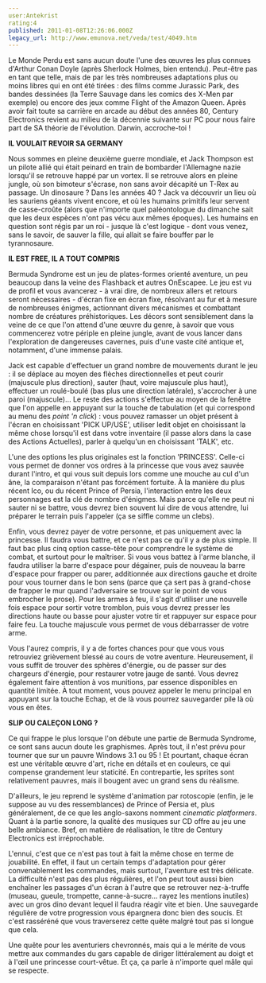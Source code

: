 ```yaml
---
user:Antekrist
rating:4
published: 2011-01-08T12:26:06.000Z
legacy_url: http://www.emunova.net/veda/test/4049.htm
---
```

Le Monde Perdu est sans aucun doute l'une des œuvres les plus connues d'Arthur Conan Doyle (après Sherlock Holmes, bien entendu). Peut-être pas en tant que telle, mais de par les très nombreuses adaptations plus ou moins libres qui en ont été tirées : des films comme Jurassic Park, des bandes dessinées (la Terre Sauvage dans les comics des X-Men par exemple) ou encore des jeux comme Flight of the Amazon Queen. Après avoir fait toute sa carrière en arcade au début des années 80, Century Electronics revient au milieu de la décennie suivante sur PC pour nous faire part de SA théorie de l'évolution. Darwin, accroche-toi !  

  

**IL VOULAIT REVOIR SA GERMANY**  

Nous sommes en pleine deuxième guerre mondiale, et Jack Thompson est un pilote allié qui était peinard en train de bombarder l'Allemagne nazie lorsqu'il se retrouve happé par un vortex. Il se retrouve alors en pleine jungle, où son bimoteur s'écrase, non sans avoir décapité un T-Rex au passage. Un dinosaure ? Dans les années 40 ? Jack va découvrir un lieu où les sauriens géants vivent encore, et où les humains primitifs leur servent de casse-croûte (alors que n'importe quel paléontologue du dimanche sait que les deux espèces n'ont pas vécu aux mêmes époques). Les humains en question sont régis par un roi - jusque là c'est logique - dont vous venez, sans le savoir, de sauver la fille, qui allait se faire bouffer par le tyrannosaure.  

  

**IL EST FREE, IL A TOUT COMPRIS**  

Bermuda Syndrome est un jeu de plates-formes orienté aventure, un peu beaucoup dans la veine des Flashback et autres OnEscapee. Le jeu est vu de profil et vous avancerez - à vrai dire, de nombreux allers et retours seront nécessaires - d'écran fixe en écran fixe, résolvant au fur et à mesure de nombreuses énigmes, actionnant divers mécanismes et combattant nombre de créatures préhistoriques. Les décors sont sensiblement dans la veine de ce que l'on attend d'une œuvre du genre, à savoir que vous commencerez votre périple en pleine jungle, avant de vous lancer dans l'exploration de dangereuses cavernes, puis d'une vaste cité antique et, notamment, d'une immense palais.  

Jack est capable d'effectuer un grand nombre de mouvements durant le jeu : il se déplace au moyen des flèches directionnelles et peut courir (majuscule plus direction), sauter (haut, voire majuscule plus haut), effectuer un roulé-boulé (bas plus une direction latérale), s'accrocher à une paroi (majuscule)... Le reste des actions s'effectue au moyen de la fenêtre que l'on appelle en appuyant sur la touche de tabulation (et qui correspond au menu des _point 'n click_) : vous pouvez ramasser un objet présent à l'écran en choisissant 'PICK UP/USE', utiliser ledit objet en choisissant la même chose lorsqu'il est dans votre inventaire (il passe alors dans la case des Actions Actuelles), parler à quelqu'un en choisissant 'TALK', etc.  

L'une des options les plus originales est la fonction 'PRINCESS'. Celle-ci vous permet de donner vos ordres à la princesse que vous avez sauvée durant l'intro, et qui vous suit depuis lors comme une mouche au cul d'un âne, la comparaison n'étant pas forcément fortuite. À la manière du plus récent Ico, ou du récent Prince of Persia, l'interaction entre les deux personnages est la clé de nombre d'énigmes. Mais parce qu'elle ne peut ni sauter ni se battre, vous devrez bien souvent lui dire de vous attendre, lui préparer le terrain puis l'appeler (ça se siffle comme un clebs).  

Enfin, vous devrez payer de votre personne, et pas uniquement avec la princesse. Il faudra vous battre, et ce n'est pas ce qu'il y a de plus simple. Il faut bac plus cinq option casse-tête pour comprendre le système de combat, et surtout pour le maîtriser. Si vous vous battez à l'arme blanche, il faudra utiliser la barre d'espace pour dégainer, puis de nouveau la barre d'espace pour frapper ou parer, additionnée aux directions gauche et droite pour vous tourner dans le bon sens (parce que ça sert pas à grand-chose de frapper le mur quand l'adversaire se trouve sur le point de vous embrocher le prose). Pour les armes à feu, il s'agit d'utiliser une nouvelle fois espace pour sortir votre tromblon, puis vous devrez presser les directions haute ou basse pour ajuster votre tir et rappuyer sur espace pour faire feu. La touche majuscule vous permet de vous débarrasser de votre arme.  

Vous l'aurez compris, il y a de fortes chances pour que vous vous retrouviez grièvement blessé au cours de votre aventure. Heureusement, il vous suffit de trouver des sphères d'énergie, ou de passer sur des chargeurs d'énergie, pour restaurer votre jauge de santé. Vous devrez également faire attention à vos munitions, par essence disponibles en quantité limitée. À tout moment, vous pouvez appeler le menu principal en appuyant sur la touche Echap, et de là vous pourrez sauvegarder pile là où vous en êtes.  

  

**SLIP OU CALEÇON LONG ?**  

Ce qui frappe le plus lorsque l'on débute une partie de Bermuda Syndrome, ce sont sans aucun doute les graphismes. Après tout, il n'est prévu pour tourner que sur un pauvre Windows 3.1 ou 95 ! Et pourtant, chaque écran est une véritable œuvre d'art, riche en détails et en couleurs, ce qui compense grandement leur staticité. En contrepartie, les sprites sont relativement pauvres, mais il bougent avec un grand sens du réalisme.  

D'ailleurs, le jeu reprend le système d'animation par rotoscopie (enfin, je le suppose au vu des ressemblances) de Prince of Persia et, plus généralement, de ce que les anglo-saxons nomment _cinematic platformers_. Quant à la partie sonore, la qualité des musiques sur CD offre au jeu une belle ambiance. Bref, en matière de réalisation, le titre de Century Electronics est irréprochable.  

L'ennui, c'est que ce n'est pas tout à fait la même chose en terme de jouabilité. En effet, il faut un certain temps d'adaptation pour gérer convenablement les commandes, mais surtout, l'aventure est très délicate. La difficulté n'est pas des plus régulières, et l'on peut tout aussi bien enchaîner les passages d'un écran à l'autre que se retrouver nez-à-truffe (museau, gueule, trompette, canne-à-sucre... rayez les mentions inutiles) avec un gros dino devant lequel il faudra réagir vite et bien. Une sauvegarde régulière de votre progression vous épargnera donc bien des soucis. Et c'est rasséréné que vous traverserez cette quête malgré tout pas si longue que cela.  

Une quête pour les aventuriers chevronnés, mais qui a le mérite de vous mettre aux commandes du gars capable de diriger littéralement au doigt et à l'œil une princesse court-vêtue. Et ça, ça parle à n'importe quel mâle qui se respecte.